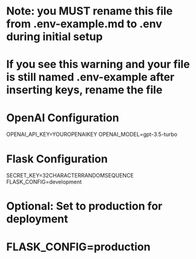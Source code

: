 # Note: you MUST rename this file from .env-example.md to .env during initial setup
# If you see this warning and your file is still named .env-example after inserting keys, rename the file

# OpenAI Configuration
OPENAI_API_KEY=YOUROPENAIKEY
OPENAI_MODEL=gpt-3.5-turbo

# Flask Configuration
SECRET_KEY=32CHARACTERRANDOMSEQUENCE
FLASK_CONFIG=development

# Optional: Set to production for deployment
# FLASK_CONFIG=production
